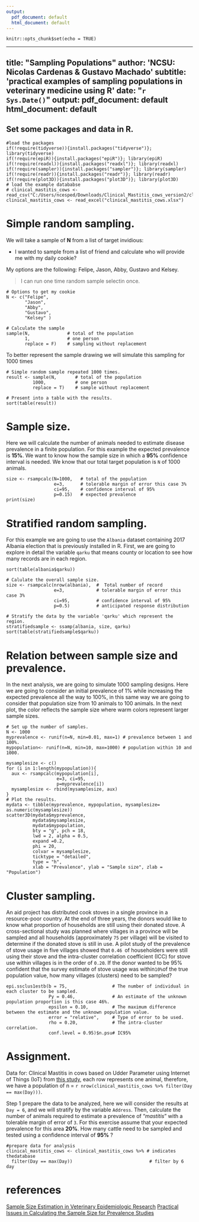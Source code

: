 ```yaml
---
output:
  pdf_document: default
  html_document: default
---
```

```{r setup, include=FALSE}
knitr::opts_chunk$set(echo = TRUE)
```
---
title: "Sampling Populations"
author: 'NCSU: Nicolas Cardenas & Gustavo Machado'
subtitle: 'practical examples of sampling populations in veterinary medicine using R' 
date: "`r Sys.Date()`"
output:
  pdf_document: default
  html_document: default
---

## Set some packages and data in R.

```{r, echo=FALSE, warning=F, message=FALSE}
#load the packages 
if(!require(tidyverse)){install.packages("tidyverse")}; library(tidyverse)
if(!require(epiR)){install.packages("epiR")}; library(epiR)
if(!require(readxl)){install.packages("readxl")}; library(readxl)
if(!require(sampler)){install.packages("sampler")}; library(sampler)
if(!require(readr)){install.packages("readr")}; library(readr)
if(!require(plot3D)){install.packages("plot3D")}; library(plot3D)
# load the example datababse 
# clinical_mastitis_cows <- read_csv("C:/Users/ncesped/Downloads/Clinical_Mastitis_cows_version2/clinical_mastitis_cows.csv")
clinical_mastitis_cows <- read_excel("clinical_mastitis_cows.xlsx")
```
# Simple random sampling.

We will take a sample of **N** from a list of target invidious:

* I wanted to sample from a list of friend and calculate who will provide me with my daily cookie? 

My options are the following: Felipe, Jason, Abby, Gustavo and Kelsey.

> I can run one time random sample selectin once.
 
```{r}
# Options to get my cookie  
N <- c("Felipe",
       "Jason", 
       "Abby",
       "Gustavo",
       "Kelsey" )

# Calculate the sample 
sample(N,              # total of the population 
       1,              # one person 
       replace = F)    # sampling without replacement 
```
To better represent the sample drawing we will simulate this sampling for 1000 times

```{r}
# Simple random sample repeated 1000 times.
result <- sample(N,       # total of the population 
          1000,           # one person 
          replace = T)    # sample without replacement

# Present into a table with the results.
sort(table(result))
```
# Sample size.

Here we will calculate the number of animals needed to estimate disease prevalence in a finite population.
For this example the expected prevalence is **15%**. We want to know how the sample size in which a **95%** confidence interval is needed. We know that our total target population is `N` of 1000 animals.

```{r}
size <- rsampcalc(N=1000,   # total of the population 
                  e=3,      # tolerable margin of error this case 3%
                  ci=95,    # confidence interval of 95%
                  p=0.15)   # expected prevalence 
print(size)

```
# Stratified random sampling.
For this example we are going to use the `Albania` dataset containing 2017 Albania election that is previously installed in R. First, we are going to explore in detail the variable `qarku` that means county or location to see how many records are in each region.

```{r}
sort(table(albania$qarku))
```
```{r}
# Calulate the overall sample size.
size <- rsampcalc(nrow(albania),  #  Total number of record 
                  e=3,            # tolerable margin of error this case 3%
                  ci=95,          # confidence interval of 95%
                  p=0.5)          # anticipated response distribution

# Stratify the data by the variable 'qarku' which represent the region.
stratifiedsample <- ssamp(albania, size, qarku)
sort(table(stratifiedsample$qarku))
```
# Relation between sample size and prevalence.

In the next analysis, we are going to simulate 1000 sampling designs. Here we are going to consider an initial prevalence of 1% while increasing the expected prevalence all the way to 100%, in this same way we are going to consider that population size from 10 animals to 100 animals. In the next plot, the color reflects the sample size where warm colors represent larger sample sizes.

```{r}
# Set up the number of samples.
N <- 1000
myprevalence <- runif(n=N, min=0.01, max=1) # prevalence between 1 and 100%.
mypopulation<- runif(n=N, min=10, max=1000) # population within 10 and 1000.

mysamplesize <- c()
for (i in 1:length(mypopulation)){
  aux <- rsampcalc(mypopulation[i],
                   e=3, ci=95,
                   p=myprevalence[i])
  mysamplesize <- rbind(mysamplesize, aux)
}
# Plot the results.
mydata <- tibble(myprevalence, mypopulation, mysamplesize= as.numeric(mysamplesize))
scatter3D(mydata$myprevalence,
          mydata$mysamplesize, 
          mydata$mypopulation,
          bty = "g", pch = 18,
          lwd = 2, alpha = 0.5,
          expand =0.2,
          phi = 20,
          colvar = mysamplesize,
          ticktype = "detailed",
          type = "h",
          xlab = "Prevalence", ylab = "Sample size", zlab = "Population")
```
# Cluster sampling.

An aid project has distributed cook stoves in a single province in a resource-poor country. At the end of three years, the donors would like to know what proportion of households are still using their donated stove. A cross-sectional study was planned where villages in a province will be sampled and all households (approximately `75` per village) will be visited to determine if the donated stove is still in use. A pilot study of the prevalence of stove usage in five villages showed that `0.46 `of householders were still using their stove and the intra-cluster correlation coefficient (ICC) for stove use within villages is in the order of `0.20`. If the donor wanted to be 95% confident that the survey estimate of stove usage was within` 10% `of the true population value, how many villages (clusters) need to be sampled?

```{r}
epi.ssclus1estb(b = 75,                 # The number of individual in each cluster to be sampled.
                Py = 0.46,              # An estimate of the unknown population proportion is this case 46%.
                epsilon = 0.10,         # The maximum difference between the estimate and the unknown population value.
                error = "relative",     # Type of error to be used.
                rho = 0.20,             # The intra-cluster correlation.
                conf.level = 0.95)$n.psu# IC95%
```

# Assignment.
Data for: Clinical Mastitis in cows based on Udder Parameter using Internet of Things (IoT) from [this study](https://github.com/machado-lab/CBS-595-Special-topics-in-diseaseepidemiology/blob/main/CBS_595_epidemiology/Exploratory%20data%20analysis/Exploratory%20data%20analysis_lecture.pdf), each row represents one animal, therefore, we have a population of n = `r nrow(clinical_mastitis_cows %>% filter(Day == max(Day)))`.

Step 1 prepare the data to be analyzed, here we will consider the results at `Day = 6`, and we will stratify by the variable `Address`. Then, calculate the number of animals required to estimate a prevalence of “_mastitis_”  with a tolerable margin of error of `3`. For this exercise assume that your expected prevalence for this area **20%**. How many cattle need to be sampled and tested using a confidence interval of **95%** ?

```{r, warning=F, message=FALSE}
#prepare data for analysis
clinical_mastitis_cows <- clinical_mastitis_cows %>% # indicates thedatabase
  filter(Day == max(Day))                             # filter by 6 day 

```

# references 
[Sample Size Estimation in Veterinary Epidemiologic Research](https://www.frontiersin.org/articles/10.3389/fvets.2020.539573/full)
[Practical Issues in Calculating the Sample Size for Prevalence Studies](https://citeseerx.ist.psu.edu/viewdoc/download?doi=10.1.1.504.2129&rep=rep1&type=pdf)
